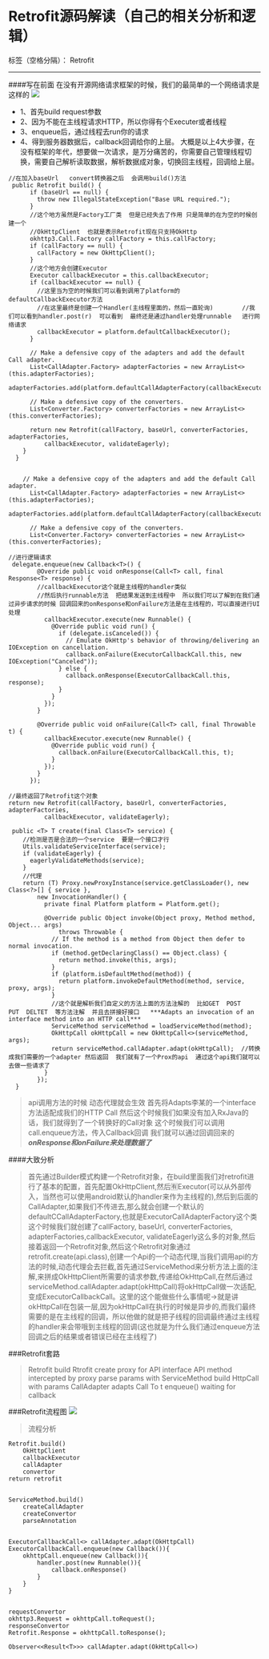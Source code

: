 ﻿# Retrofit源码解读（自己的相关分析和逻辑）

标签（空格分隔）： Retrofit

---
####写在前面
在没有开源网络请求框架的时候，我们的最简单的一个网络请求是这样的
![](http://ww1.sinaimg.cn/large/006jcGvzgy1fdfdpmbttdj30ny0gq0sw)

* 1、首先build request参数
* 2、因为不能在主线程请求HTTP，所以你得有个Executer或者线程
* 3、enqueue后，通过线程去run你的请求
* 4、得到服务器数据后，callback回调给你的上层。
大概是以上4大步骤，在没有框架的年代，想要做一次请求，是万分痛苦的，你需要自己管理线程切换，需要自己解析读取数据，解析数据成对象，切换回主线程，回调给上层。

```
//在加入baseUrl   convert转换器之后  会调用build()方法
 public Retrofit build() {
      if (baseUrl == null) {
        throw new IllegalStateException("Base URL required.");
      }
      //这个地方虽然是Factory工厂类  但是已经失去了作用 只是简单的在为空的时候创建一个
      //OkHttpClient  也就是表示Retrofit现在只支持OkHttp
      okhttp3.Call.Factory callFactory = this.callFactory;
      if (callFactory == null) {
        callFactory = new OkHttpClient();
      }
      //这个地方会创建Executor  
      Executor callbackExecutor = this.callbackExecutor;
      if (callbackExecutor == null) {
        //这里当为空的时候我们可以看到调用了platform的defaultCallbackExecutor方法
        //在这里最终是创建一个Handler(主线程里面的，然后一直轮询)        //我们可以看到handler.post(r)  可以看到  最终还是通过handler处理runnable   进行网络请求
        callbackExecutor = platform.defaultCallbackExecutor();
      }

      // Make a defensive copy of the adapters and add the default Call adapter.
      List<CallAdapter.Factory> adapterFactories = new ArrayList<>(this.adapterFactories);
      adapterFactories.add(platform.defaultCallAdapterFactory(callbackExecutor));

      // Make a defensive copy of the converters.
      List<Converter.Factory> converterFactories = new ArrayList<>(this.converterFactories);

      return new Retrofit(callFactory, baseUrl, converterFactories, adapterFactories,
          callbackExecutor, validateEagerly);
    }
  }
  
  
    // Make a defensive copy of the adapters and add the default Call adapter.
      List<CallAdapter.Factory> adapterFactories = new ArrayList<>(this.adapterFactories);
      adapterFactories.add(platform.defaultCallAdapterFactory(callbackExecutor));

      // Make a defensive copy of the converters.
      List<Converter.Factory> converterFactories = new ArrayList<>(this.converterFactories);

```

```
//进行逻辑请求
 delegate.enqueue(new Callback<T>() {
        @Override public void onResponse(Call<T> call, final Response<T> response) {
        //callbackExecutor这个就是主线程的handler类似
        //然后执行runnable方法  把结果发送到主线程中  所以我们可以了解到在我们通过异步请求的时候 回调回来的onResponse和onFailure方法是在主线程的，可以直接进行UI处理
          callbackExecutor.execute(new Runnable() {
            @Override public void run() {
              if (delegate.isCanceled()) {
                // Emulate OkHttp's behavior of throwing/delivering an IOException on cancellation.
                callback.onFailure(ExecutorCallbackCall.this, new IOException("Canceled"));
              } else {
                callback.onResponse(ExecutorCallbackCall.this, response);
              }
            }
          });
        }

        @Override public void onFailure(Call<T> call, final Throwable t) {
          callbackExecutor.execute(new Runnable() {
            @Override public void run() {
              callback.onFailure(ExecutorCallbackCall.this, t);
            }
          });
        }
      });
```
```
//最终返回了Retrofit这个对象
return new Retrofit(callFactory, baseUrl, converterFactories, adapterFactories,
          callbackExecutor, validateEagerly);
```

```
 public <T> T create(final Class<T> service) {
    //检测是否是合法的一个service  要是一个接口才行
    Utils.validateServiceInterface(service);
    if (validateEagerly) {
      eagerlyValidateMethods(service);
    }
    //代理
    return (T) Proxy.newProxyInstance(service.getClassLoader(), new Class<?>[] { service },
        new InvocationHandler() {
          private final Platform platform = Platform.get();

          @Override public Object invoke(Object proxy, Method method, Object... args)
              throws Throwable {
            // If the method is a method from Object then defer to normal invocation.
            if (method.getDeclaringClass() == Object.class) {
              return method.invoke(this, args);
            }
            if (platform.isDefaultMethod(method)) {
              return platform.invokeDefaultMethod(method, service, proxy, args);
            }
            //这个就是解析我们自定义的方法上面的方法注解的  比如GET  POST   PUT  DELTET  等方法注解  并且去拼接好接口   ***Adapts an invocation of an interface method into an HTTP call***
            ServiceMethod serviceMethod = loadServiceMethod(method);
            OkHttpCall okHttpCall = new OkHttpCall<>(serviceMethod, args);
            return serviceMethod.callAdapter.adapt(okHttpCall);  //转换成我们需要的一个adapter 然后返回  我们就有了一个Prox的api  通过这个api我们就可以去做一些请求了
          }
        });
  }

```

>api调用方法的时候   动态代理就会生效    首先将Adapts李某的一个interface方法适配成我们的HTTP Call
然后这个时候我们如果没有加入RxJava的话，我们就得到了一个转换好的Call对象  这个时候我们可以调用call.enqueue方法，传入Callback回调  我们就可以通过回调回来的***onResponse和onFailure来处理数据了***


####大致分析
>首先通过Builder模式构建一个Retrofit对象，在build里面我们对retrofit进行了基本的配置，首先配置OkHttpClient,然后🈶Executor(可以从外部传入，当然也可以使用android默认的handler来作为主线程的),然后到后面的CallAdapter,如果我们不传进去,那么就会创建一个默认的defaultCCallAdapterFactory,也就是ExecutorCallAdapterFactory这个类  这个时候我们就创建了callFactory, baseUrl, converterFactories, adapterFactories,callbackExecutor, validateEagerly这么多的对象,然后接着返回一个Retrofit对象,然后这个Retrofit对象通过retrofit.create(api.class),创建一个Api的一个动态代理,当我们调用api的方法的时候,动态代理会去拦截,首先通过ServiceMethod来分析方法上面的注解,来拼成OkHttpClient所需要的请求参数,传递给OkHttpCall,在然后通过serviceMethod.callAdapter.adapt(okHttpCall)将okHttpCall做一次适配,变成ExecutorCallbackCall。这里的这个能做些什么事情呢->就是讲okHttpCall在包装一层,因为okHttpCall在执行的时候是异步的,而我们最终需要的是在主线程的回调，所以他做的就是把子线程的回调最终通过主线程的handler来会带哦到主线程的回调(这也就是为什么我们通过enqueue方法回调之后的结果或者错误已经在主线程了)

###Retrofit套路
>Retrofit  build
Rtrofit create proxy for API interface
API method intercepted by proxy
parse params with ServiceMethod
build HttpCall with params
CallAdapter adapts Call To t
enqueue() waiting for callback

###Retrofit流程图
![](http://ww1.sinaimg.cn/large/006jcGvzgy1fdfbarpqs8j30or0negny)

>流程分析
```
Retrofit.build()
    OkHttpClient
    callbackExecutor
    callAdapter
    convertor
return retrofit


ServiceMethod.build()
    createCallAdapter
    createConvertor
    parseAnnotation
    
    
ExecutorCallbackCall<> callAdapter.adapt(OkHttpCall)
ExecutorCallbackCall.enqueue(new Callback()){
    okhttpCall.enqueue(new Callback()){
        handler.post(new Runnable()){
            callback.onResponse()
        }
    }
}


requestConvertor
okhttp3.Request = okhttpCall.toRequest();
responseConvertor
Retrofit.Response = okhttpCall.toResponse();

Observer<<Result<T>>> callAdapter.adapt(OkHttpCall<>)

```


  [1]: %E6%AD%A4%E5%A4%84%E8%BE%93%E5%85%A5%E9%93%BE%E6%8E%A5%E7%9A%84%E6%8F%8F%E8%BF%B0